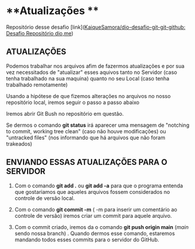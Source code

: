 # **Atualizações **
Repositório desse desafio [link]([KaiqueSamora/dio-desafio-git-git-github: Desafio Repositório dio,me](https://github.com/KaiqueSamora/dio-desafio-git-github))

## ATUALIZAÇÕES

Podemos trabalhar nos arquivos afim de fazermos atualizações e por sua vez necessitados de "atualizar" esses aquivos tanto no Servidor (caso tenha trabalhado na sua maquina) quanto no seu Local (caso tenha trabalhado remotamente)

Usando a hipótese de que fizemos alterações no arquivos no nosso repositório local, iremos seguir o passo a passo abaixo

Iremos abrir Git Bush no repositório em questão. 

Se dermos o comando **git status** irá aparecer uma mensagem de "notching to commit, working tree clean" (caso não houve modificações) ou "untracked files" (nos informando que há arquivos que não foram trakeados)

## ENVIANDO ESSAS ATUALIZAÇÕES PARA O SERVIDOR

1. Com o comando **git add .** ou **git add -a** para que o programa entenda que gostariamos que aqueles arquivos fossem considerados no controle de versão local.

2. Com o comando **git commit -m** ( -m para inserir um comentário ao controle de versão) iremos criar um commit para aquele arquivo. 

3. Com o commit criado, iremos da o comando **git push origin main** (_main_ sendo nossa branch) . Quando dermos esse comando, estaremos mandando todos esses commits para o servidor do GitHub. 

   

